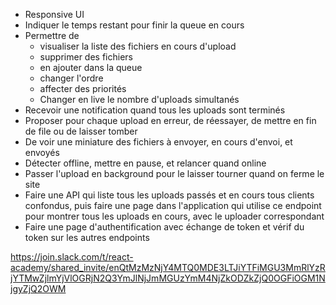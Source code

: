 - Responsive UI
- Indiquer le temps restant pour finir la queue en cours
- Permettre de
  - visualiser la liste des fichiers en cours d'upload
  - supprimer des fichiers
  - en ajouter dans la queue
  - changer l'ordre
  - affecter des priorités
  - Changer en live le nombre d'uploads simultanés
- Recevoir une notification quand tous les uploads sont terminés
- Proposer pour chaque upload en erreur, de réessayer, de mettre en fin de file ou de laisser tomber
- De voir une miniature des fichiers à envoyer, en cours d'envoi, et envoyés
- Détecter offline, mettre en pause, et relancer quand online
- Passer l'upload en background pour le laisser tourner quand on ferme le site
- Faire une API qui liste tous les uploads passés et en cours tous clients confondus, puis faire une page dans l'application qui utilise ce endpoint pour montrer tous les uploads en cours, avec le uploader correspondant
- Faire une page d'authentification avec échange de token et vérif du token sur les autres endpoints

https://join.slack.com/t/react-academy/shared_invite/enQtMzMzNjY4MTQ0MDE3LTJiYTFiMGU3MmRlYzRjYTMwZjlmYjVlOGRjN2Q3YmJlNjJmMGUzYmM4NjZkODZkZjQ0OGFiOGM1NjgyZjQ2OWM
